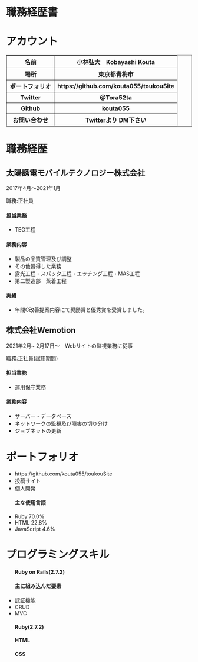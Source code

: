 <h1>職務経歴書</h1>

<h1>アカウント</h1>

 <table border="1">
    <tr>
      <th>名前</th>
      <th>小林弘大　Kobayashi Kouta</th>
    </tr>
    <tr>
      <th>場所</th>
      <th>東京都青梅市</th>
    </tr>
    <tr>
      <th>ポートフォリオ</th>
      <th>https://github.com/kouta055/toukouSite</th>
    </tr>
     <tr>
      <th>Twitter</th>
      <th>@Tora52ta</th>
    </tr>
    <tr>
      <th>Github</th>
      <th>kouta055</th>
    </tr>
    <tr>
      <th>お問い合わせ</th>
      <th>Twitterより DM下さい</th>
    </tr>
</table>

<h1>職務経歴</h1>
<h2>太陽誘電モバイルテクノロジー株式会社</h2>
2017年4月〜2021年1月

職務:正社員

<h4>担当業務</h4>
<ul>
  <li>TEG工程</li>
</ul>

<h4>業務内容</h4>
<ul>
 <li>製品の品質管理及び調整</li>
 <li>その他習得した業務</li>
 <li>露光工程・スパッタ工程・エッチング工程・MAS工程</li>
 <li>第二製造部　蒸着工程</li>
</ul>

 
<h4>実績</h4>
<ul>
 <li>年間C改善提案内容にて奨励賞と優秀賞を受賞しました。</li>
</ul> 


<h2>株式会社Wemotion</h2>
2021年2月~
2月17日〜　Webサイトの監視業務に従事

職務:正社員(試用期間)

<h4>担当業務</h4>
<ul>
 <li>運用保守業務</li>
</ul> 

<h4>業務内容</h4>
<ul>
 <li>サーバー・データベース</li>
 <li>ネットワークの監視及び障害の切り分け</li>
 <li>ジョブネットの更新</li>
</ul> 

<h1>ポートフォリオ</h1>
<ul>
 <li>https://github.com/kouta055/toukouSite</li>
 <li>投稿サイト</li>
 <li>個人開発</li>
 <h4>主な使用言語</h4>
 <li>Ruby 70.0%</li>
 <li>HTML 22.8%</li>
 <li>JavaScript 4.6%</li>
</ul>

<h1>プログラミングスキル</h1>
<ul>
  <h4>Ruby on Rails(2.7.2)</h4>
  <h4>主に組み込んだ要素</h4>
  <li>認証機能</li>
  <li>CRUD</li>
  <li>MVC</li>
</ul> 
<ul>
  <h4>Ruby(2.7.2)</h4>
  
</ul> 
<ul>
  <h4>HTML</h4>
</ul> 
<ul>
  <h4>CSS</h4>
</ul> 
